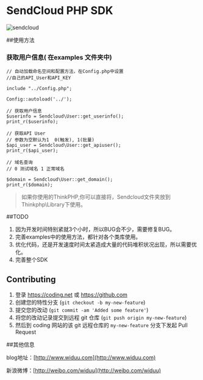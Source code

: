SendCloud PHP SDK
===

![sendcloud](http://sendcloud.sohu.com/img/home/logo-.png)

##使用方法

### 获取用户信息( 在examples 文件夹中)

    // 自动加载命名空间和配置方法，在Config.php中设置
    //自己的API_User和API_KEY

    include "../Config.php";

    Config::autoload('../');

    // 获取用户信息
    $userinfo = Sendcloud\User::get_userinfo();
    print_r($userinfo);

    // 获取API User 
    // 参数为空默认为1  0(触发), 1(批量)
    $api_user = Sendcloud\User::get_apiuser();
    print_r($api_user);

    // 域名查询
    // 0 测试域名 1 正常域名

    $domain = Sendcloud\User::get_domain();
    print_r($domain);

> 如果你使用的ThinkPHP,你可以直接将，Sendcloud文件夹放到Thinkphp\Library下使用。

##TODO

1. 因为开发时间特别紧就3个小时，所以BUG会不少，需要修复BUG。
2. 完善examples中的使用方法，都针对各个类库使用。
3. 优化代码，还是开发速度时间太紧造成大量的代码堆积状况出现，所以需要优化。
4. 完善整个SDK

## Contributing

1. 登录 <https://coding.net> 或 <https://github.com>
2. 创建您的特性分支 (`git checkout -b my-new-feature`)
3. 提交您的改动 (`git commit -am 'Added some feature'`)
4. 将您的改动记录提交到远程 git 仓库 (`git push origin my-new-feature`)
5. 然后到 coding 网站的该 git 远程仓库的 `my-new-feature` 分支下发起 Pull Request

##其他信息

blog地址：[http://www.widuu.com](http://www.widuu.com)

新浪微博：[http://weibo.com/widuu](http://weibo.com/widuu)



